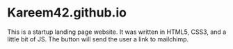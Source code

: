 # Kareem42.github.io
This is a startup landing page website. It was written in HTML5, CSS3, and a little bit of JS. The button will send the user a link to mailchimp.
